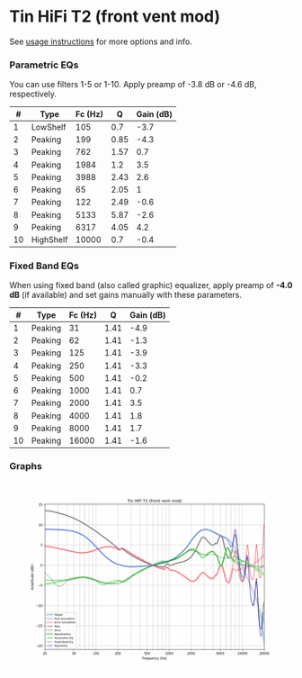 # Tin HiFi T2 (front vent mod)
See [usage instructions](https://github.com/jaakkopasanen/AutoEq#usage) for more options and info.

### Parametric EQs
You can use filters 1-5 or 1-10. Apply preamp of -3.8 dB or -4.6 dB, respectively.

|   # | Type      |   Fc (Hz) |    Q |   Gain (dB) |
|-----|-----------|-----------|------|-------------|
|   1 | LowShelf  |       105 | 0.7  |        -3.7 |
|   2 | Peaking   |       199 | 0.85 |        -4.3 |
|   3 | Peaking   |       762 | 1.57 |         0.7 |
|   4 | Peaking   |      1984 | 1.2  |         3.5 |
|   5 | Peaking   |      3988 | 2.43 |         2.6 |
|   6 | Peaking   |        65 | 2.05 |         1   |
|   7 | Peaking   |       122 | 2.49 |        -0.6 |
|   8 | Peaking   |      5133 | 5.87 |        -2.6 |
|   9 | Peaking   |      6317 | 4.05 |         4.2 |
|  10 | HighShelf |     10000 | 0.7  |        -0.4 |

### Fixed Band EQs
When using fixed band (also called graphic) equalizer, apply preamp of **-4.0 dB** (if available) and set gains manually with these parameters.

|   # | Type    |   Fc (Hz) |    Q |   Gain (dB) |
|-----|---------|-----------|------|-------------|
|   1 | Peaking |        31 | 1.41 |        -4.9 |
|   2 | Peaking |        62 | 1.41 |        -1.3 |
|   3 | Peaking |       125 | 1.41 |        -3.9 |
|   4 | Peaking |       250 | 1.41 |        -3.3 |
|   5 | Peaking |       500 | 1.41 |        -0.2 |
|   6 | Peaking |      1000 | 1.41 |         0.7 |
|   7 | Peaking |      2000 | 1.41 |         3.5 |
|   8 | Peaking |      4000 | 1.41 |         1.8 |
|   9 | Peaking |      8000 | 1.41 |         1.7 |
|  10 | Peaking |     16000 | 1.41 |        -1.6 |

### Graphs
![](./Tin%20HiFi%20T2%20(front%20vent%20mod).png)
